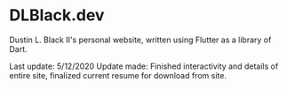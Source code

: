 # DLBlack.dev

Dustin L. Black II's personal website, written using Flutter as a library of Dart.

Last update: 5/12/2020
Update made: Finished interactivity and details of entire site, finalized current resume for download from site.